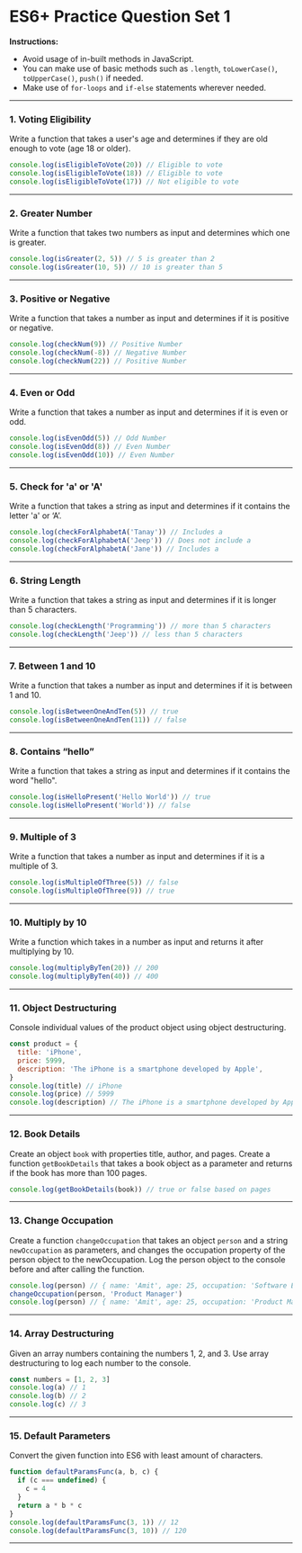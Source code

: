 
# ES6+ Practice Question Set 1

**Instructions:**
- Avoid usage of in-built methods in JavaScript.
- You can make use of basic methods such as `.length`, `toLowerCase()`, `toUpperCase()`, `push()` if needed.
- Make use of `for-loops` and `if-else` statements wherever needed.

---

### 1. Voting Eligibility
Write a function that takes a user's age and determines if they are old enough to vote (age 18 or older).
```js
console.log(isEligibleToVote(20)) // Eligible to vote
console.log(isEligibleToVote(18)) // Eligible to vote
console.log(isEligibleToVote(17)) // Not eligible to vote
```

---

### 2. Greater Number
Write a function that takes two numbers as input and determines which one is greater.
```js
console.log(isGreater(2, 5)) // 5 is greater than 2
console.log(isGreater(10, 5)) // 10 is greater than 5
```

---

### 3. Positive or Negative
Write a function that takes a number as input and determines if it is positive or negative.
```js
console.log(checkNum(9)) // Positive Number
console.log(checkNum(-8)) // Negative Number
console.log(checkNum(22)) // Positive Number
```

---

### 4. Even or Odd
Write a function that takes a number as input and determines if it is even or odd.
```js
console.log(isEvenOdd(5)) // Odd Number
console.log(isEvenOdd(8)) // Even Number
console.log(isEvenOdd(10)) // Even Number
```

---

### 5. Check for 'a' or 'A'
Write a function that takes a string as input and determines if it contains the letter 'a' or ‘A’.
```js
console.log(checkForAlphabetA('Tanay')) // Includes a
console.log(checkForAlphabetA('Jeep')) // Does not include a
console.log(checkForAlphabetA('Jane')) // Includes a
```

---

### 6. String Length
Write a function that takes a string as input and determines if it is longer than 5 characters.
```js
console.log(checkLength('Programming')) // more than 5 characters
console.log(checkLength('Jeep')) // less than 5 characters
```

---

### 7. Between 1 and 10
Write a function that takes a number as input and determines if it is between 1 and 10.
```js
console.log(isBetweenOneAndTen(5)) // true
console.log(isBetweenOneAndTen(11)) // false
```

---

### 8. Contains “hello”
Write a function that takes a string as input and determines if it contains the word "hello".
```js
console.log(isHelloPresent('Hello World')) // true
console.log(isHelloPresent('World')) // false
```

---

### 9. Multiple of 3
Write a function that takes a number as input and determines if it is a multiple of 3.
```js
console.log(isMultipleOfThree(5)) // false
console.log(isMultipleOfThree(9)) // true
```

---

### 10. Multiply by 10
Write a function which takes in a number as input and returns it after multiplying by 10.
```js
console.log(multiplyByTen(20)) // 200
console.log(multiplyByTen(40)) // 400
```

---

### 11. Object Destructuring
Console individual values of the product object using object destructuring.
```js
const product = {
  title: 'iPhone',
  price: 5999,
  description: 'The iPhone is a smartphone developed by Apple',
}
console.log(title) // iPhone
console.log(price) // 5999
console.log(description) // The iPhone is a smartphone developed by Apple
```

---

### 12. Book Details
Create an object `book` with properties title, author, and pages. Create a function `getBookDetails` that takes a book object as a parameter and returns if the book has more than 100 pages.
```js
console.log(getBookDetails(book)) // true or false based on pages
```

---

### 13. Change Occupation
Create a function `changeOccupation` that takes an object `person` and a string `newOccupation` as parameters, and changes the occupation property of the person object to the newOccupation. Log the person object to the console before and after calling the function.
```js
console.log(person) // { name: 'Amit', age: 25, occupation: 'Software Engineer' }
changeOccupation(person, 'Product Manager')
console.log(person) // { name: 'Amit', age: 25, occupation: 'Product Manager' }
```

---

### 14. Array Destructuring
Given an array numbers containing the numbers 1, 2, and 3. Use array destructuring to log each number to the console.
```js
const numbers = [1, 2, 3]
console.log(a) // 1
console.log(b) // 2
console.log(c) // 3
```

---

### 15. Default Parameters
Convert the given function into ES6 with least amount of characters.
```js
function defaultParamsFunc(a, b, c) {
  if (c === undefined) {
    c = 4
  }
  return a * b * c
}
console.log(defaultParamsFunc(3, 1)) // 12
console.log(defaultParamsFunc(3, 10)) // 120
```

---
